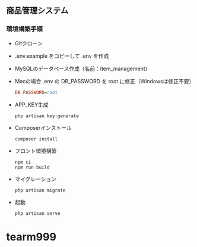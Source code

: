 ## 商品管理システム

### 環境構築手順

* Gitクローン
* .env.example をコピーして .env を作成
* MySQLのデータベース作成（名前：item_management）
* Macの場合 .env の DB_PASSWORD を root に修正（Windowsは修正不要）

    ```INI
    DB_PASSWORD=root
    ```

* APP_KEY生成

    ```console
    php artisan key:generate
    ```

* Composerインストール

    ```console
    composer install
    ```

* フロント環境構築

    ```console
    npm ci
    npm run build
    ```

* マイグレーション

    ```console
    php artisan migrate
    ```

* 起動

    ```console
    php artisan serve
    ```
# tearm999
